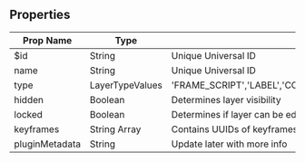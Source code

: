 ## Properties

| Prop Name | Type | Description |
| --------------------- | ------ | ------------------- |
| $id | String | Unique Universal ID |
| name | String | Unique Universal ID |
| type | LayerTypeValues | 'FRAME_SCRIPT','LABEL','COLLISION_BOX','IMAGE','POLYGON','TILEMAP','CONTAINER','LINE_SEGMENT','COLLISION_BODY','POINT' |
| hidden | Boolean | Determines layer visibility |
| locked | Boolean | Determines if layer can be edited |
| keyframes | String Array | Contains UUIDs of keyframes within the layer |
| pluginMetadata | String | Update later with more info |